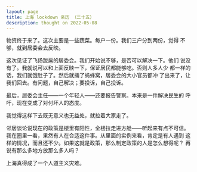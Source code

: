 ```yaml
---
layout: page
title: 上海 lockdown 亲历 （二十五）
description: thought on 2022-05-08
---
```



物资终于来了。这次主要是一些蔬菜。每户一份。我们三户分到两份，觉得
不够，就到居委会去反映。

这次见证了飞扬跋扈的居委会。我们开始说不够，是否可以解决一下。他们
说没有了。我就说可以和上面反映一下，保证居民都能够吃。否则人多人少
都一样的话，我们就饿肚子了。然后就捅了蚂蜂窝，居委会的大小官员都冲
了出来了，让我们回去。有问题，自己解决；要投诉，自己投诉。

最后，居委会主任——一个年轻人——还要报告警察。本来是一件解决民生的
呼吁，现在变成了对付坏人的态度。

我觉得这样下去既无意义也无益处，就拉着大家走了。

邻居谈论说现在的政策是楼里有阳性，全楼拉走进方舱——听起来有点不可信。
我在圈里一看，果然有人在合适这件事。从里面的实例来看，肯定是有人遇到
这样的情况，而且还不少。如果这就是政策，那么制定政策的人是怎么想得呢？
再说有那么多地方放那么多人吗？

上海真得成了一个人道主义灾难。